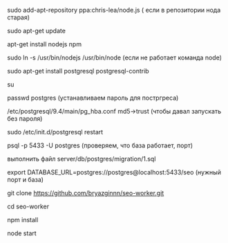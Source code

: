 sudo add-apt-repository ppa:chris-lea/node.js ( если в репозитории нода старая)

sudo apt-get update

apt-get install nodejs npm

sudo ln -s /usr/bin/nodejs /usr/bin/node (если не работает команда node)

sudo apt-get install postgresql postgresql-contrib

su

passwd postgres (устанавливаем пароль для постргреса)

/etc/postgresql/9.4/main/pg_hba.conf md5->trust (чтобы давал запускать без пароля)

sudo /etc/init.d/postgresql restart

psql -p 5433 -U postgres  (проверяем, что база работает, порт)

выполнить файл server/db/postgres/migration/1.sql

export DATABASE_URL=postgres://postgres@localhost:5433/seo (нужный порт и база)

git clone https://github.com/bryazginnn/seo-worker.git

cd seo-worker

npm install

node start
